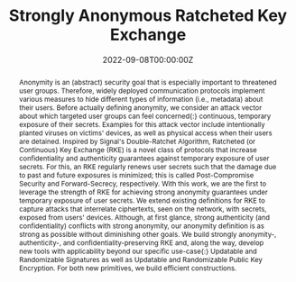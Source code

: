 ---
title: "Strongly Anonymous Ratcheted Key Exchange"

# Authors
# If you created a profile for a user (e.g. the default `admin` user), write the username (folder name) here 
# and it will be replaced with their full name and linked to their profile.
authors:
- Benjamin Dowling
- Eduard Hauck
- Doreen Riepel
- Paul Rösler

# Author notes (optional)
# author_notes:
# - "Equal contribution"
# - "Equal contribution"

date: "2022-09-08T00:00:00Z"
doi: ""

# Schedule page publish date (NOT publication's date).
publishDate: []

# Publication type.
# Legend: 0 = Uncategorized; 1 = Conference paper; 2 = Journal article;
# 3 = Preprint / Working Paper; 4 = Report; 5 = Book; 6 = Book section;
# 7 = Thesis; 8 = Patent
publication_types: ["1"]

# Publication name and optional abbreviated publication name.
publication: ASIACRYPT 2022
publication_short: []

abstract: Anonymity is an (abstract) security goal that is especially important to threatened user groups. Therefore, widely deployed communication protocols implement various measures to hide different types of information (i.e., metadata) about their users. Before actually defining anonymity, we consider an attack vector about which targeted user groups can feel concerned{:} continuous, temporary exposure of their secrets. Examples for this attack vector include intentionally planted viruses on victims' devices, as well as physical access when their users are detained. Inspired by Signal's Double-Ratchet Algorithm, Ratcheted (or Continuous) Key Exchange (RKE) is a novel class of protocols that increase confidentiality and authenticity guarantees against temporary exposure of user secrets. For this, an RKE regularly renews user secrets such that the damage due to past and future exposures is minimized; this is called Post-Compromise Security and Forward-Secrecy, respectively. With this work, we are the first to leverage the strength of RKE for achieving strong anonymity guarantees under temporary exposure of user secrets. We extend existing definitions for RKE to capture attacks that interrelate ciphertexts, seen on the network, with secrets, exposed from users' devices. Although, at first glance, strong authenticity (and confidentiality) conflicts with strong anonymity, our anonymity definition is as strong as possible without diminishing other goals. We build strongly anonymity-, authenticity-, and confidentiality-preserving RKE and, along the way, develop new tools with applicability beyond our specific use-case{:} Updatable and Randomizable Signatures as well as Updatable and Randomizable Public Key Encryption. For both new primitives, we build efficient constructions.


# Summary. An optional shortened abstract.
# summary: []

tags: []

# Display this page in the Featured widget?
featured: true

# Custom links (uncomment lines below)
# links:
# - name: Custom Link
#   url: http://example.org

url_pdf: 'https://eprint.iacr.org/2022/1187.pdf'
url_code: ''
url_dataset: ''
url_poster: ''
url_project: ''
url_slides: ''
url_source: ''
url_video: ''


# Featured image
# To use, add an image named `featured.jpg/png` to your page's folder. 
# image:
#   caption: 'Image credit: [**Unsplash**](https://unsplash.com/photos/pLCdAaMFLTE)'
#   focal_point: ""
#   preview_only: false

# Associated Projects (optional).
#   Associate this publication with one or more of your projects.
#   Simply enter your project's folder or file name without extension.
#   E.g. `internal-project` references `content/project/internal-project/index.md`.
#   Otherwise, set `projects: []`.
projects: []

# Slides (optional).
#   Associate this publication with Markdown slides.
#   Simply enter your slide deck's filename without extension.
#   E.g. `slides: "example"` references `content/slides/example/index.md`.
#   Otherwise, set `slides: ""`.
slides: ""
---